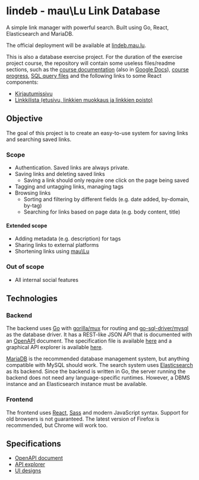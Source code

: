 # lindeb - mau\Lu Link Database
A simple link manager with powerful search. Built using Go, React, Elasticsearch and MariaDB.

The official deployment will be available at [lindeb.mau.lu](https://lindeb.mau.lu).

This is also a database exercise project.
For the duration of the exercise project course, the repository will contain some useless files/readme sections, such as
the [course documentation](https://github.com/tulir/lindeb/blob/master/docs/course.pdf)
(also in [Google Docs](https://docs.google.com/document/d/1LhNw1F7La3O9GysxXFnXPuQvzvQhpxS3Gmd0t6iF50I)),
[course progress](https://github.com/tulir/lindeb/blob/master/docs/course-progress.md),
[SQL query files](https://github.com/tulir/lindeb/tree/master/docs/sql) and
the following links to some React components:
* [Kirjautumissivu](https://github.com/tulir/lindeb/blob/master/frontend/src/components/login.js)
* [Linkkilista (etusivu, linkkien muokkaus ja linkkien poisto)](https://github.com/tulir/lindeb/blob/master/frontend/src/components/linklist.js)

## Objective
The goal of this project is to create an easy-to-use system for saving links and searching saved links.

### Scope
* Authentication. Saved links are always private.
* Saving links and deleting saved links
  * Saving a link should only require one click on the page being saved
* Tagging and untagging links, managing tags
* Browsing links
  * Sorting and filtering by different fields (e.g. date added, by-domain, by-tag)
  * Searching for links based on page data (e.g. body content, title)

#### Extended scope
* Adding metadata (e.g. description) for tags
* Sharing links to external platforms
* Shortening links using [mau\Lu](https://github.com/tulir/maulu)

### Out of scope
* All internal social features

## Technologies
### Backend
The backend uses [Go](https://golang.org/) with [gorilla/mux](https://github.com/gorilla/mux) for routing and
[go-sql-driver/mysql](https://github.com/go-sql-driver/mysql) as the database driver. It has a REST-like JSON
API that is documented with an [OpenAPI](https://github.com/OAI/OpenAPI-Specification) document. The specification
file is available [here](https://github.com/tulir/lindeb/blob/master/docs/api.yaml) and a graphical API explorer
is available [here](https://lindeb.mau.lu/apidocs).

[MariaDB](https://mariadb.org) is the recommended database management system, but anything compatible with MySQL
should work. The search system uses [Elasticsearch](https://www.elastic.co/products/elasticsearch) as its backend.
Since the backend is written in Go, the server running the backend does not need any language-specific runtimes.
However, a DBMS instance and an Elasticsearch instance must be available.

### Frontend
The frontend uses [React](https://reactjs.org/), [Sass](http://sass-lang.com/) and modern JavaScript syntax.
Support for old browsers is not guaranteed. The latest version of Firefox is recommended, but Chrome will work too.

## Specifications
* [OpenAPI document](https://github.com/tulir/lindeb/blob/master/docs/api.yaml)
* [API explorer](https://lindeb.mau.lu/apidocs)
* [UI designs](https://github.com/tulir/lindeb/tree/master/docs/ui)
